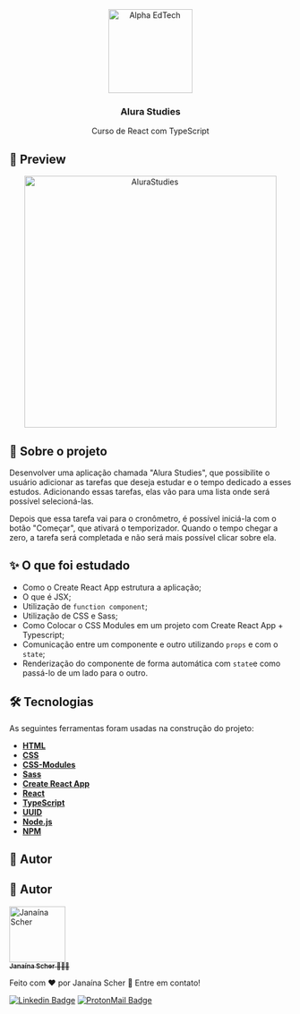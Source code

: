 <div  align="center">
	<a  href="https://www.alura.com.br/formacao-react-ts/">
	<img  src="https://user-images.githubusercontent.com/79182711/208168763-f21adaec-e436-4c25-a11b-80d30bbc9fb0.png"  alt="Alpha EdTech"  title="Alpha EdTech"  width="150" />
	</a>
	<h3>Alura Studies</h3>
	<p>Curso de React com TypeScript</p>
</div>

## 👀 Preview

<div align="center">
	<img  src="https://user-images.githubusercontent.com/79182711/208163301-0c2a6d5e-bc04-4025-b1a7-4142363b4004.png"  alt="AluraStudies"  title="AluraStudies"  width="450" />
</div>

## 🧐 Sobre o projeto

Desenvolver uma aplicação chamada "Alura Studies", que possibilite o usuário adicionar as tarefas que deseja estudar e o tempo dedicado a esses estudos. Adicionando essas tarefas, elas vão para uma lista onde será possível selecioná-las.

Depois que essa tarefa vai para o cronômetro, é possível iniciá-la com o botão "Começar", que ativará o temporizador. Quando o tempo chegar a zero, a tarefa será completada e não será mais possível clicar sobre ela.

## ✨ O que foi estudado

-   Como o Create React App estrutura a aplicação;
-   O que é JSX;
-   Utilização de `function component`;
-   Utilização de CSS e Sass;
-   Como Colocar o CSS Modules em um projeto com Create React App + Typescript;
-   Comunicação entre um componente e outro utilizando `props` e com o `state`;
-   Renderização do componente de forma automática com `state`e como passá-lo de um lado para o outro.

## 🛠 Tecnologias

As seguintes ferramentas foram usadas na construção do projeto:

-   **[HTML](https://developer.mozilla.org/pt-BR/docs/Web/HTML)**
-   **[CSS](https://developer.mozilla.org/pt-BR/docs/Web/CSS)**
-   **[CSS-Modules](https://github.com/css-modules/css-modules)**
-   **[Sass](https://sass-lang.com/)**
-   **[Create React App](https://reactjs.org/docs/create-a-new-react-app.html)**
-   **[React](https://pt-br.reactjs.org/)**
-   **[TypeScript](https://www.typescriptlang.org/)**
-   **[UUID](https://www.uuidgenerator.net/)**
-   **[Node.js](https://nodejs.org/en/)**
-   **[NPM](https://www.npmjs.com/)**

## 🦸 Autor

## 🦸 Autor

<div>
	<a  href="https://github.com/janascher">
		<img  src="https://avatars.githubusercontent.com/u/79182711?v=4"  width="100px;"  alt="Janaína Scher"/>
		<br />
		<sub>
			<b>Janaína Scher</b> 👩🏻‍💻
		</sub>
	</a>
</div>

Feito com ❤️ por Janaína Scher 👋 Entre em contato!

[![Linkedin Badge](https://img.shields.io/badge/LinkedIn-0077B5?style=for-the-badge&logo=linkedin&logoColor=white)](https://www.linkedin.com/in/janainascher/) [![ProtonMail Badge](https://img.shields.io/badge/ProtonMail-8B89CC?style=for-the-badge&logo=protonmail&logoColor=white)](mailto:janainascher@protonmail.com)
